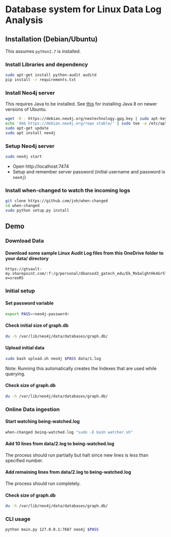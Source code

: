# Database system for Linux Data Log Analysis


## Installation (Debian/Ubuntu)

This assumes `python2.7` is installed.

### Install Libraries and dependency

```bash
sudo apt-get install python-audit auditd
pip install -r requirements.txt
```

### Install Neo4j server

This requires Java to be installed. See [this](https://neo4j.com/docs/operations-manual/current/installation/linux/debian/#debian-ubuntu-prerequisites) for installing Java 8 on newer versions of Ubuntu. 

```bash
wget -O - https://debian.neo4j.org/neotechnology.gpg.key | sudo apt-key add -
echo 'deb https://debian.neo4j.org/repo stable/' | sudo tee -a /etc/apt/sources.list.d/neo4j.list
sudo apt-get update
sudo apt install neo4j
```

### Setup Neo4j server

```bash
sudo neo4j start
```

* Open http://localhost:7474
* Setup and remember server password (initial username and password is `neo4j`)

### Install when-changed to watch the incoming logs

```bash
git clone https://github.com/joh/when-changed
cd when-changed
sudo python setup.py install
```

## Demo

### Download Data

#### Download some sample Linux Audit Log files from this OneDrive folder to your data/ directory
```
https://gtvault-my.sharepoint.com/:f:/g/personal/dbansod3_gatech_edu/Ek_MxbalghtHk4Gr5T7uyGQBT8GZtmYkar29aDmJqYgI0g?e=sreoRS
```

### Initial setup

#### Set password variable
```bash
export PASS=<neo4j-password>
```

#### Check initial size of graph.db
```bash
du -h /var/lib/neo4j/data/databases/graph.db/
```

#### Upload initial data
```bash
sudo bash upload.sh neo4j $PASS data/1.log
```

Note: Running this automatically creates the Indexes that are used while querying.

#### Check size of graph.db
```bash
du -h /var/lib/neo4j/data/databases/graph.db/
```

### Online Data ingestion

#### Start watching being-watched.log
```bash
when-changed being-watched.log "sudo -E bash watcher.sh"
```

#### Add 10 lines from data/2.log to being-watched.log

The process should run partially but halt since new lines is less than specified number.

#### Add remaining lines from data/2.log to being-watched.log

The process should run completely.

#### Check size of graph.db
```bash
du -h /var/lib/neo4j/data/databases/graph.db/
```

### CLI usage

```bash
python main.py 127.0.0.1:7687 neo4j $PASS
```
